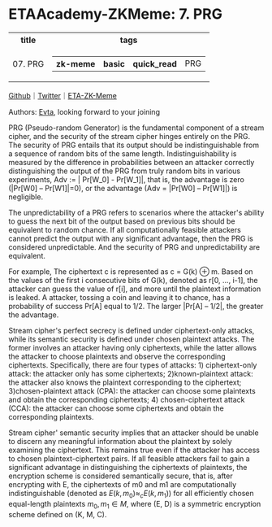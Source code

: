 # ETAAcademy-ZKMeme: 7. PRG

<table>
  <tr>
    <th>title</th>
    <th>tags</th>
  </tr>
  <tr>
    <td>07. PRG</td>
    <td>
      <table>
        <tr>
          <th>zk-meme</th>
          <th>basic</th>
          <th>quick_read</th>
          <td>PRG</td>
        </tr>
      </table>
    </td>
  </tr>
</table>

[Github](https://github.com/ETAAcademy)｜[Twitter](https://twitter.com/ETAAcademy)｜[ETA-ZK-Meme](https://github.com/ETAAcademy/ETAAcademy-ZK-Meme)

Authors: [Evta](https://twitter.com/pwhattie), looking forward to your joining

PRG (Pseudo-random Generator) is the fundamental component of a stream cipher, and the security of the stream cipher hinges entirely on the PRG. The security of PRG entails that its output should be indistinguishable from a sequence of random bits of the same length. Indistinguishability is measured by the difference in probabilities between an attacker correctly distinguishing the output of the PRG from truly random bits in various experiments, Adv := | Pr[W_0] - Pr[W_1]|, that is, the advantage is zero (|Pr[W0] – Pr[W1]|=0), or the advantage (Adv = |Pr[W0] – Pr[W1]|) is negligible.

The unpredictability of a PRG refers to scenarios where the attacker's ability to guess the next bit of the output based on previous bits should be equivalent to random chance. If all computationally feasible attackers cannot predict the output with any significant advantage, then the PRG is considered unpredictable. And the security of PRG and unpredictability are equivalent.

For example, The ciphertext c is represented as c = G(k) ⊕ m. Based on the values of the first i consecutive bits of G(k), denoted as r[0, …, i-1], the attacker can guess the value of r[i], and more until the plaintext information is leaked. A attacker, tossing a coin and leaving it to chance, has a probability of success Pr[A] equal to 1/2. The larger |Pr[A] – 1/2|, the greater the advantage.

Stream cipher's perfect secrecy is defined under ciphertext-only attacks, while its semantic security is defined under chosen plaintext attacks. The former involves an attacker having only ciphertexts, while the latter allows the attacker to choose plaintexts and observe the corresponding ciphertexts. Specifically, there are four types of attacks: 1) ciphertext-only attack: the attacker only has some ciphertexts; 2)known-plaintext attack: the attacker also knows the plaintext corresponding to the ciphertext; 3)chosen-plaintext attack (CPA): the attacker can choose some plaintexts and obtain the corresponding ciphertexts; 4) chosen-ciphertext attack (CCA): the attacker can choose some ciphertexts and obtain the corresponding plaintexts.

Stream cipher' semantic security implies that an attacker should be unable to discern any meaningful information about the plaintext by solely examining the ciphertext. This remains true even if the attacker has access to chosen plaintext-ciphertext pairs. If all feasible attackers fail to gain a significant advantage in distinguishing the ciphertexts of plaintexts, the encryption scheme is considered semantically secure, that is, after encrypting with E, the ciphertexts of m0 and m1 are computationally indistinguishable (denoted as ${E(k, m_0)} ≈_c {E(k, m_1)}$) for all efficiently chosen equal-length plaintexts $m_0, m_1 ∈ M$, where (E, D) is a symmetric encryption scheme defined on (K, M, C).
